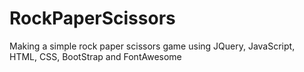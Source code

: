 # RockPaperScissors
Making a simple rock paper scissors game using JQuery, JavaScript, HTML, CSS, BootStrap and FontAwesome
